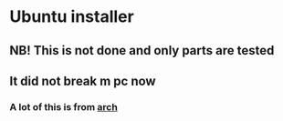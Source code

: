 # Ubuntu installer 

## NB! This is not done and only parts are tested 
## It did not break m pc now 


### A lot of this is from [arch](https://github.com/ingar195/Arch)